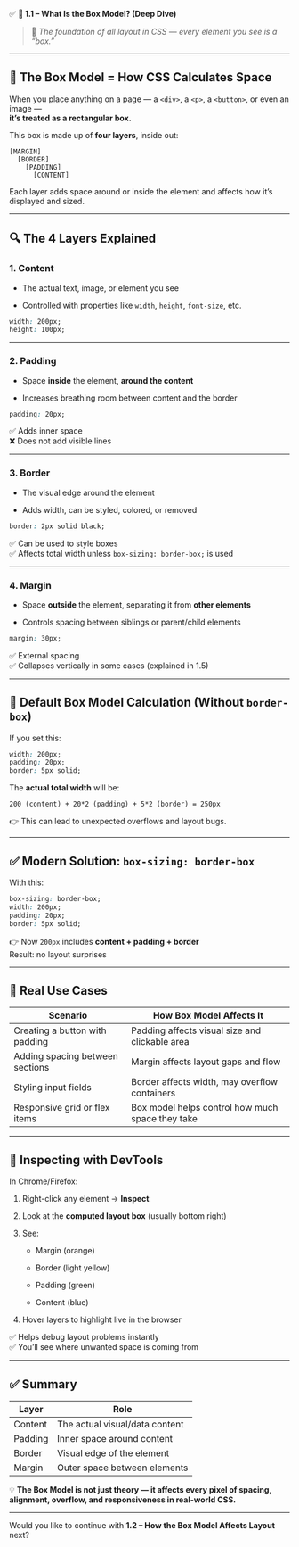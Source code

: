 ✅ **🔸 1.1 – What Is the Box Model? (Deep Dive)**

> 🎯 _The foundation of all layout in CSS — every element you see is a “box.”_

---

## 🧱 The Box Model = How CSS Calculates Space

When you place anything on a page — a `<div>`, a `<p>`, a `<button>`, or even an image —  
**it’s treated as a rectangular box.**

This box is made up of **four layers**, inside out:

```
[MARGIN]
  [BORDER]
    [PADDING]
      [CONTENT]
```

Each layer adds space around or inside the element and affects how it’s displayed and sized.

---

## 🔍 The 4 Layers Explained

### 1. **Content**

- The actual text, image, or element you see
    
- Controlled with properties like `width`, `height`, `font-size`, etc.
    

```css
width: 200px;
height: 100px;
```

---

### 2. **Padding**

- Space **inside** the element, **around the content**
    
- Increases breathing room between content and the border
    

```css
padding: 20px;
```

✅ Adds inner space  
❌ Does not add visible lines

---

### 3. **Border**

- The visual edge around the element
    
- Adds width, can be styled, colored, or removed
    

```css
border: 2px solid black;
```

✅ Can be used to style boxes  
✅ Affects total width unless `box-sizing: border-box;` is used

---

### 4. **Margin**

- Space **outside** the element, separating it from **other elements**
    
- Controls spacing between siblings or parent/child elements
    

```css
margin: 30px;
```

✅ External spacing  
✅ Collapses vertically in some cases (explained in 1.5)

---

## 📏 Default Box Model Calculation (Without `border-box`)

If you set this:

```css
width: 200px;
padding: 20px;
border: 5px solid;
```

The **actual total width** will be:

```
200 (content) + 20*2 (padding) + 5*2 (border) = 250px
```

👉 This can lead to unexpected overflows and layout bugs.

---

## ✅ Modern Solution: `box-sizing: border-box`

With this:

```css
box-sizing: border-box;
width: 200px;
padding: 20px;
border: 5px solid;
```

👉 Now `200px` includes **content + padding + border**  
Result: no layout surprises

---

## 🔧 Real Use Cases

|Scenario|How Box Model Affects It|
|---|---|
|Creating a button with padding|Padding affects visual size and clickable area|
|Adding spacing between sections|Margin affects layout gaps and flow|
|Styling input fields|Border affects width, may overflow containers|
|Responsive grid or flex items|Box model helps control how much space they take|

---

## 🧪 Inspecting with DevTools

In Chrome/Firefox:

1. Right-click any element → **Inspect**
    
2. Look at the **computed layout box** (usually bottom right)
    
3. See:
    
    - Margin (orange)
        
    - Border (light yellow)
        
    - Padding (green)
        
    - Content (blue)
        
4. Hover layers to highlight live in the browser
    

✅ Helps debug layout problems instantly  
✅ You’ll see where unwanted space is coming from

---

## ✅ Summary

|Layer|Role|
|---|---|
|Content|The actual visual/data content|
|Padding|Inner space around content|
|Border|Visual edge of the element|
|Margin|Outer space between elements|

💡 **The Box Model is not just theory — it affects every pixel of spacing, alignment, overflow, and responsiveness in real-world CSS.**

---

Would you like to continue with **1.2 – How the Box Model Affects Layout** next?